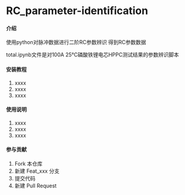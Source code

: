 # RC_parameter-identification

#### 介绍
使用python对脉冲数据进行二阶RC参数辨识
得到RC参数数据

total.ipynb文件是对100A 25℃磷酸铁锂电芯HPPC测试结果的参数辨识脚本

#### 安装教程

1.  xxxx
2.  xxxx
3.  xxxx

#### 使用说明

1.  xxxx
2.  xxxx
3.  xxxx

#### 参与贡献

1.  Fork 本仓库
2.  新建 Feat_xxx 分支
3.  提交代码
4.  新建 Pull Request


